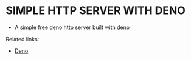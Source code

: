 # SIMPLE HTTP SERVER WITH DENO

- A simple free deno http server built with deno

Related links:

- [Deno](https://deno.land/)
